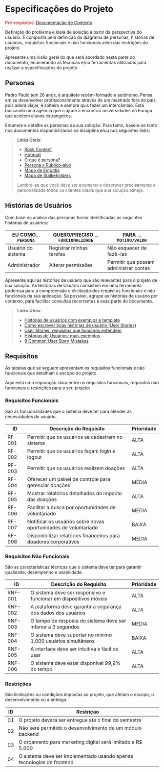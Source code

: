# Especificações do Projeto

<span style="color:red">Pré-requisitos: <a href="1-Documentação de Contexto.md"> Documentação de Contexto</a></span>

Definição do problema e ideia de solução a partir da perspectiva do usuário. É composta pela definição do diagrama de personas, histórias de usuários, requisitos funcionais e não funcionais além das restrições do projeto.

Apresente uma visão geral do que será abordado nesta parte do documento, enumerando as técnicas e/ou ferramentas utilizadas para realizar a especificações do projeto

## Personas

Pedro Paulo tem 26 anos, é arquiteto recém-formado e autônomo. Pensa em se desenvolver profissionalmente através de um mestrado fora do país, pois adora viajar, é solteiro e sempre quis fazer um intercâmbio. Está buscando uma agência que o ajude a encontrar universidades na Europa que aceitem alunos estrangeiros.

Enumere e detalhe as personas da sua solução. Para tanto, baseie-se tanto nos documentos disponibilizados na disciplina e/ou nos seguintes links:

> **Links Úteis**:
>
> - [Rock Content](https://rockcontent.com/blog/personas/)
> - [Hotmart](https://blog.hotmart.com/pt-br/como-criar-persona-negocio/)
> - [O que é persona?](https://resultadosdigitais.com.br/blog/persona-o-que-e/)
> - [Persona x Público-alvo](https://flammo.com.br/blog/persona-e-publico-alvo-qual-a-diferenca/)
> - [Mapa de Empatia](https://resultadosdigitais.com.br/blog/mapa-da-empatia/)
> - [Mapa de Stalkeholders](https://www.racecomunicacao.com.br/blog/como-fazer-o-mapeamento-de-stakeholders/)
>
> Lembre-se que você deve ser enumerar e descrever precisamente e personalizada todos os clientes ideais que sua solução almeja.

## Histórias de Usuários

Com base na análise das personas forma identificadas as seguintes histórias de usuários:

| EU COMO... `PERSONA` | QUERO/PRECISO ... `FUNCIONALIDADE` | PARA ... `MOTIVO/VALOR`                |
| -------------------- | ---------------------------------- | -------------------------------------- |
| Usuário do sistema   | Registrar minhas tarefas           | Não esquecer de fazê-las               |
| Administrador        | Alterar permissões                 | Permitir que possam administrar contas |

Apresente aqui as histórias de usuário que são relevantes para o projeto de sua solução. As Histórias de Usuário consistem em uma ferramenta poderosa para a compreensão e elicitação dos requisitos funcionais e não funcionais da sua aplicação. Se possível, agrupe as histórias de usuário por contexto, para facilitar consultas recorrentes à essa parte do documento.

> **Links Úteis**:
>
> - [Histórias de usuários com exemplos e template](https://www.atlassian.com/br/agile/project-management/user-stories)
> - [Como escrever boas histórias de usuário (User Stories)](https://medium.com/vertice/como-escrever-boas-users-stories-hist%C3%B3rias-de-usu%C3%A1rios-b29c75043fac)
> - [User Stories: requisitos que humanos entendem](https://www.luiztools.com.br/post/user-stories-descricao-de-requisitos-que-humanos-entendem/)
> - [Histórias de Usuários: mais exemplos](https://www.reqview.com/doc/user-stories-example.html)
> - [9 Common User Story Mistakes](https://airfocus.com/blog/user-story-mistakes/)

## Requisitos

As tabelas que se seguem apresentam os requisitos funcionais e não funcionais que detalham o escopo do projeto.

Aqui está uma separação clara entre os requisitos funcionais, requisitos não funcionais e restrições para o seu projeto:

### Requisitos Funcionais

São as funcionalidades que o sistema deve ter para atender às necessidades do usuário.

| ID     | Descrição do Requisito                                           | Prioridade |
| ------ | ---------------------------------------------------------------- | ---------- |
| RF-001 | Permitir que os usuários se cadastrem no sistema                 | ALTA       |
| RF-002 | Permitir que os usuários façam login e logout                    | ALTA       |
| RF-003 | Permitir que os usuários realizem doações                        | ALTA       |
| RF-004 | Oferecer um painel de controle para gerenciar doações            | MÉDIA      |
| RF-005 | Mostrar relatórios detalhados do impacto das doações             | ALTA       |
| RF-006 | Facilitar a busca por oportunidades de voluntariado              | MÉDIA      |
| RF-007 | Notificar os usuários sobre novas oportunidades de voluntariado  | BAIXA      |
| RF-008 | Disponibilizar relatórios financeiros para doadores corporativos | MÉDIA      |

### Requisitos Não Funcionais

São as características técnicas que o sistema deve ter para garantir qualidade, desempenho e usabilidade.

| ID      | Descrição do Requisito                                           | Prioridade |
| ------- | ---------------------------------------------------------------- | ---------- |
| RNF-001 | O sistema deve ser responsivo e funcionar em dispositivos móveis | ALTA       |
| RNF-002 | A plataforma deve garantir a segurança dos dados dos usuários    | ALTA       |
| RNF-003 | O tempo de resposta do sistema deve ser inferior a 3 segundos    | MÉDIA      |
| RNF-004 | O sistema deve suportar no mínimo 1.000 usuários simultâneos     | BAIXA      |
| RNF-005 | A interface deve ser intuitiva e fácil de usar                   | ALTA       |
| RNF-006 | O sistema deve estar disponível 99,9% do tempo                   | ALTA       |

### Restrições

São limitações ou condições impostas ao projeto, que afetam o escopo, o desenvolvimento ou a entrega.

| ID  | Restrição                                                             |
| --- | --------------------------------------------------------------------- |
| 01  | O projeto deverá ser entregue até o final do semestre                 |
| 02  | Não será permitido o desenvolvimento de um módulo backend             |
| 03  | O orçamento para marketing digital será limitado a R$ 5.000           |
| 04  | O sistema deve ser implementado usando apenas tecnologias de frontend |
